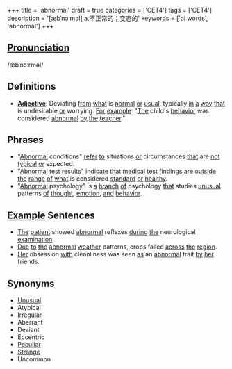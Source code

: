 +++
title = 'abnormal'
draft = true
categories = ['CET4']
tags = ['CET4']
description = '[æbˈnɔːməl] a.不正常的；变态的'
keywords = ['ai words', 'abnormal']
+++

## [Pronunciation](/post/pronunciation/)
/æbˈnɔːrməl/

## Definitions
- **[Adjective](/post/adjective/)**: Deviating [from](/post/from/) [what](/post/what/) is [normal](/post/normal/) [or](/post/or/) [usual](/post/usual/), typically [in](/post/in/) [a](/post/a/) [way](/post/way/) [that](/post/that/) is undesirable [or](/post/or/) worrying. [For](/post/for/) [example](/post/example/): "[The](/post/the/) child's [behavior](/post/behavior/) was considered [abnormal](/post/abnormal/) [by](/post/by/) [the](/post/the/) [teacher](/post/teacher/)."

## Phrases
- "[Abnormal](/post/abnormal/) conditions" [refer](/post/refer/) [to](/post/to/) situations [or](/post/or/) circumstances [that](/post/that/) are [not](/post/not/) [typical](/post/typical/) [or](/post/or/) expected.
- "[Abnormal](/post/abnormal/) [test](/post/test/) results" [indicate](/post/indicate/) [that](/post/that/) [medical](/post/medical/) [test](/post/test/) findings are [outside](/post/outside/) [the](/post/the/) [range](/post/range/) [of](/post/of/) [what](/post/what/) is considered [standard](/post/standard/) [or](/post/or/) [healthy](/post/healthy/).
- "[Abnormal](/post/abnormal/) psychology" is [a](/post/a/) [branch](/post/branch/) [of](/post/of/) psychology [that](/post/that/) studies [unusual](/post/unusual/) patterns [of](/post/of/) [thought](/post/thought/), [emotion](/post/emotion/), [and](/post/and/) [behavior](/post/behavior/).

## [Example](/post/example/) Sentences
- [The](/post/the/) [patient](/post/patient/) showed [abnormal](/post/abnormal/) reflexes [during](/post/during/) [the](/post/the/) neurological [examination](/post/examination/).
- [Due](/post/due/) [to](/post/to/) [the](/post/the/) [abnormal](/post/abnormal/) [weather](/post/weather/) patterns, crops failed [across](/post/across/) [the](/post/the/) [region](/post/region/).
- [Her](/post/her/) obsession [with](/post/with/) cleanliness was seen [as](/post/as/) an [abnormal](/post/abnormal/) trait [by](/post/by/) [her](/post/her/) friends.

## Synonyms
- [Unusual](/post/unusual/)
- Atypical
- [Irregular](/post/irregular/)
- Aberrant
- Deviant
- Eccentric
- [Peculiar](/post/peculiar/)
- [Strange](/post/strange/)
- Uncommon
